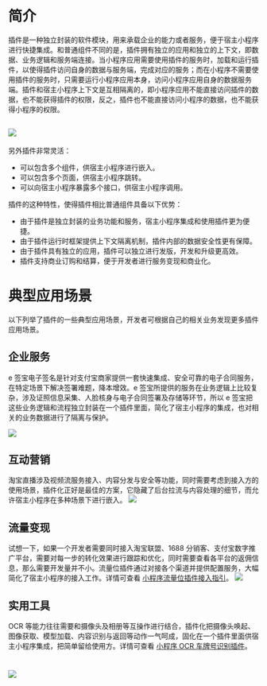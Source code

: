 # 简介

插件是一种独立封装的软件模块，用来承载企业的能力或者服务，便于宿主小程序进行快捷集成。和普通组件不同的是，插件拥有独立的应用和独立的上下文，即数据、业务逻辑和服务端连接。当小程序应用需要使用插件的服务时，加载和运行插件，以使得插件访问自身的数据与服务端，完成对应的服务；而在小程序不需要使用插件的服务时，只需要运行小程序应用本身，访问小程序应用自身的数据服务端。插件和宿主小程序上下文是互相隔离的，即小程序应用不能直接访问插件的数据，也不能获得插件的权限，反之，插件也不能直接访问小程序的数据，也不能获得小程序的权限。

## ![](https://cdn.nlark.com/yuque/0/2022/png/179989/1650876642889-0f8b7849-5ffa-4f15-ba3e-b018d04bd471.png)

另外插件非常灵活：

- 可以包含多个组件，供宿主小程序进行嵌入。
- 可以包含多个页面，供宿主小程序跳转。
- 可以向宿主小程序暴露多个接口，供宿主小程序调用。

插件的这种特性，使得插件相比普通组件具备以下优势：

- 由于插件是独立封装的业务功能和服务，宿主小程序集成和使用插件更为便捷。
- 由于插件运行时框架提供上下文隔离机制，插件内部的数据安全性更有保障。
- 由于插件具有独立的应用，插件可以独立进行发版，开发和升级更高效。
- 插件支持商业订购和结算，便于开发者进行服务变现和商业化。

# 典型应用场景

以下列举了插件的一些典型应用场景，开发者可根据自己的相关业务发现更多插件应用场景。

## 企业服务

e 签宝电子签名是针对支付宝商家提供一套快速集成、安全可靠的电子合同服务，在特定场景下解决签署难题，降本增效。e 签宝所提供的服务在业务逻辑上比较复杂，涉及证照信息采集、人脸核身与电子合同签署及存储等环节，所以 e 签宝把这些业务逻辑和流程独立封装在一个插件里面，简化了宿主小程序的集成，也对相关的业务数据进行了隔离与保护。 
 
![](https://mdn.alipayobjects.com/huamei_4yckm6/afts/img/A*wQljS5r_2CIAAAAAAAAAAAAADkqRAQ/original)


## 互动营销

淘宝直播涉及视频流服务接入、内容分发与安全等功能，同时需要考虑到接入方的使用场景，插件化正好是最佳的方案，它隐藏了后台拉流与内容处理的细节，而允许宿主小程序在多种场景下进行嵌入。 ![](https://cdn.nlark.com/yuque/0/2022/png/179989/1650876648050-94d52fed-6135-4fb9-a519-4899deeb9192.png)

## 流量变现

试想一下，如果一个开发者需要同时接入淘宝联盟、1688 分销客、支付宝数字推广平台，需要对每一步的转化效果进行跟踪和优化，同时需要查看各平台的返佣信息，那么需要开发量并不小。流量位插件通过对接各个渠道并提供配置服务，大幅简化了宿主小程序的接入工作。详情可查看 [小程序流量位插件接入指引](https://opendocs.alipay.com/mini/plugin/traffic)。 ![](https://cdn.nlark.com/yuque/0/2022/png/179989/1650876651646-1331d080-68ad-411e-a637-41ccb8146511.png)

## 实用工具

OCR 等能力往往需要和摄像头及相册等互操作进行结合，插件化把摄像头唤起、图像获取、模型加载、内容识别与返回等动作一气呵成，固化在一个插件里面供宿主小程序集成，把简单留给使用方。详情可查看 [小程序 OCR 车牌号识别插件](https://opendocs.alipay.com/mini/plugin/license-plate)。

# ![](https://cdn.nlark.com/yuque/0/2022/png/179989/1650876655206-47b631f1-0be4-40a4-8462-4ea12e41ac91.png)
